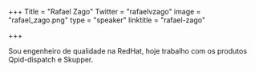 +++
Title = "Rafael Zago"
Twitter = "rafaelvzago"
image = "rafael_zago.png"
type = "speaker"
linktitle = "rafael-zago"

+++

Sou engenheiro de qualidade na RedHat, hoje trabalho com os produtos Qpid-dispatch e Skupper.
